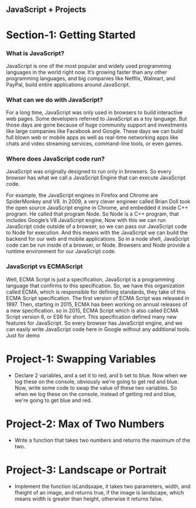 ## JavaScript + Projects

# Section-1: Getting Started
### What is JavaScript?

JavaScript is one of the most popular and widely used programming languages in the world right now. It’s growing faster than any other programming languages, and big companies like Netflix, Walmart, and PayPal, build entire applications around JavaScript.

### What can we do with JavaScript?

For a long time, JavaScript was only used in browsers to build interactive web pages. Some developers referred to JavaScript as a toy language. But those days are gone because of huge community support and investments like large companies like Facebook and Google. These days we can build full blown web or mobile apps as well as real-time networking apps like chats and video streaming services, command-line tools, or even games.

### Where does JavaScript code run?

JavaScript was originally designed to run only in browsers. So every browser has what we call a JavaScript Engine that can execute JavaScript code. 

For example, the JavaScript engines in Firefox and Chrome are SpiderMonkey and V8. In 2009, a very clever engineer called Brian Doll took the open source JavaScript engine in Chrome, and embedded it inside C++ program. He called that program Node. So Node is a C++ program, that includes Google’s V8 JavaScript engine, Now with this we can run JavaScript code outside of a browser, so we can pass our JavaScript code to Node for execution. And this means with the JavaScript we can build the backend for our web and mobile applications. So in a node shell, JavaScript code can be run inside of a browser, or Node. Browsers and Node provide a runtime environment for our JavaScript code.

### JavaScript vs ECMAScript
Well, ECMA Script is just a specification, JavaScript is a programming language that confirms to this specification. So, we have this organization called ECMA, which is responsible for defining standards, they take of this ECMA Script specification. The first version of ECMA Script was released in 1997. Then, starting in 2015, ECMA has been working on annual releases of a new specification. so in 2015, ECMA Script which is also called ECMA Script version 6, or ES6 for short. This specification defined many new features for JavaScript. 
So every browser has JavaScript engine, and we can easily write JavaScript code here in Google without any additional tools. Just for demo

# Project-1: Swapping Variables
- Declare 2 variables, and a set it to red, and b set to blue. Now when we log these on the console, obviously we're going to get red and blue. Now, write some code to swap the value of these two variables. So when we log these on the console, instead of getting red and blue, we're going to get blue and red. 

# Project-2: Max of Two Numbers
- Write a function that takes two numbers and returns the maximum of the two.


# Project-3: Landscape or Portrait
- Implement the function isLandsxape, it takes two parameters, width, and fheight of an image, and returns true, if the image is landscape, which means width is greater than height, otherwise it returns false. 
